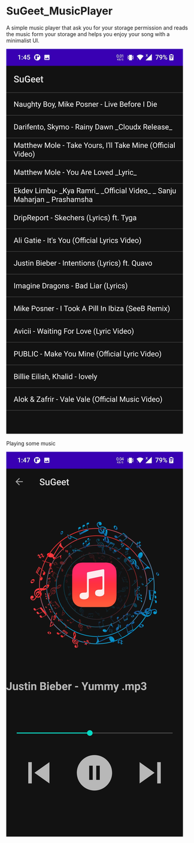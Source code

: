 # SuGeet_MusicPlayer
A simple music player that ask you for your storage permission and reads the music form your storage and helps you enjoy your song with a minimalist UI.

![](demo3.jpg)


Playing some music

![](demo2.jpg)
